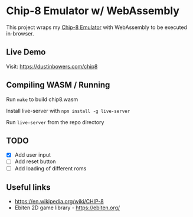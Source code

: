 # Chip-8 Emulator w/ WebAssembly

This project wraps my [Chip-8 Emulator](https://github.com/dustinbowers/chip8emu) with WebAssembly to be executed in-browser.

## Live Demo

Visit: https://dustinbowers.com/chip8

## Compiling WASM / Running

Run `make` to build chip8.wasm

Install live-server with `npm install -g live-server`

Run `live-server` from the repo directory

## TODO

* [X] Add user input
* [ ] Add reset button
* [ ] Add loading of different roms

## Useful links

* https://en.wikipedia.org/wiki/CHIP-8
* Ebiten 2D game library - https://ebiten.org/
